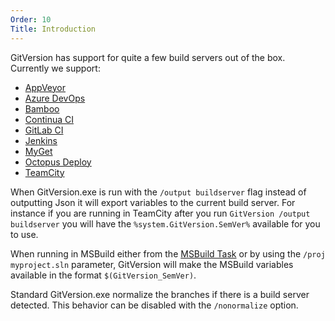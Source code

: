 ```yaml
---
Order: 10
Title: Introduction
---
```


GitVersion has support for quite a few build servers out of the box. Currently we support:

- [AppVeyor](build-server/appveyor)
- [Azure DevOps](build-server/azure-devops)
- [Bamboo](build-server/bamboo)
- [Continua CI](build-server/continua)
- [GitLab CI](build-server/gitlab)
- [Jenkins](build-server/jenkins)
- [MyGet](build-server/myget)
- [Octopus Deploy](build-server/octopus-deploy)
- [TeamCity](build-server/teamcity)

When GitVersion.exe is run with the `/output buildserver` flag instead of
outputting Json it will export variables to the current build server.  For
instance if you are running in TeamCity after you run
`GitVersion /output buildserver` you will have the `%system.GitVersion.SemVer%`
available for you to use.

When running in MSBuild either from the [MSBuild Task](/usage/msbuild-task) or
by using the `/proj myproject.sln` parameter, GitVersion will make the MSBuild
variables available in the format `$(GitVersion_SemVer)`.

Standard GitVersion.exe normalize the branches if there is a build server
detected. This behavior can be disabled with the `/nonormalize` option.
